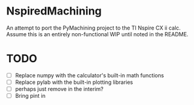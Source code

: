 # NspiredMachining

An attempt to port the PyMachining project to the TI Nspire CX ii calc. Assume this is an entirely non-functional WIP until noted in the README. 

# TODO

- [ ] Replace numpy with the calculator's built-in math functions
- [ ] Replace pylab with the built-in plotting libraries
 - [ ] perhaps just remove in the interim?
- [ ] Bring pint in
